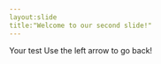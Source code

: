 ```yaml
---
layout:slide  
title:"Welcome to our second slide!"  
---
```


Your test
Use the left arrow to go back!
